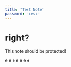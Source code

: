 ```yaml
---
title: "Test Note"
password: "test"
---
```


# right?

This note should be protected!

e
e
e
e
e
e
e

